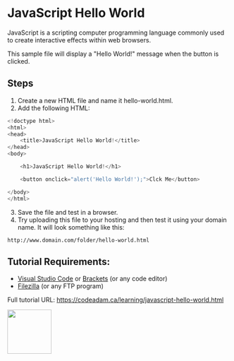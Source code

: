 # JavaScript Hello World

JavaScript is a scripting computer programming language commonly used to create interactive effects within web browsers.

This sample file will display a "Hello World!" message when the button is clicked. 

## Steps

1. Create a new HTML file and name it hello-world.html.
2. Add the following HTML:

```javascript
<!doctype html>
<html>
<head>
    <title>JavaScript Hello World!</title>
</head>
<body>

    <h1>JavaScript Hello World!</h1>

    <button onclick="alert('Hello World!');">Clck Me</button>

</body>
</html>
```

3. Save the file and test in a browser.
4. Try uploading this file to your hosting and then test it using your domain name. It will look something like this:

```
http://www.domain.com/folder/hello-world.html
```

## Tutorial Requirements:

* [Visual Studio Code](https://code.visualstudio.com/) or [Brackets](http://brackets.io/) (or any code editor)
* [Filezilla](https://filezilla-project.org/) (or any FTP program)

Full tutorial URL: https://codeadam.ca/learning/javascript-hello-world.html

<a href="https://codeadam.ca">
<img src="https://codeadam.ca/images/code-block.png" width="100">
</a>
